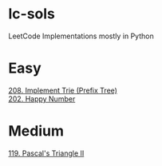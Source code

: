 # lc-sols
LeetCode Implementations mostly in Python

# Easy
[208. Implement Trie (Prefix Tree)](https://leetcode.com/problems/implement-trie-prefix-tree/)\
[202. Happy Number](https://leetcode.com/problems/happy-number/)
# Medium
[119. Pascal's Triangle II](https://leetcode.com/problems/pascals-triangle-ii/)
